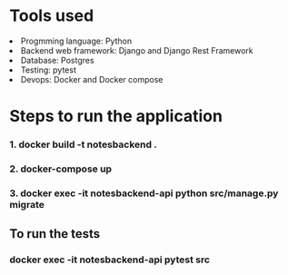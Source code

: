 # Tools used
<li>Progmming language: Python</li>
<li>Backend web framework: Django and Django Rest Framework</li>
<li>Database: Postgres</li>
<li>Testing: pytest</li>
<li>Devops: Docker and Docker compose </li>


# Steps to run the application
### 1. docker build -t notesbackend .
### 2. docker-compose up
### 3. docker exec -it notesbackend-api  python src/manage.py migrate

## To run the tests
### docker exec -it notesbackend-api pytest src
